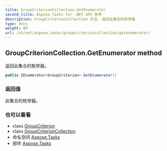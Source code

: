 ```yaml
---
title: GroupCriterionCollection.GetEnumerator
second_title: Aspose.Tasks for .NET API 参考
description: GroupCriterionCollection 方法. 返回此集合的枚举器
type: docs
weight: 80
url: /zh/net/aspose.tasks/groupcriterioncollection/getenumerator/
---
```

## GroupCriterionCollection.GetEnumerator method

返回此集合的枚举器。

```csharp
public IEnumerator<GroupCriterion> GetEnumerator()
```

### 返回值

此集合的枚举器。

### 也可以看看

* class [GroupCriterion](../../groupcriterion/)
* class [GroupCriterionCollection](../)
* 命名空间 [Aspose.Tasks](../../groupcriterioncollection/)
* 部件 [Aspose.Tasks](../../../)


